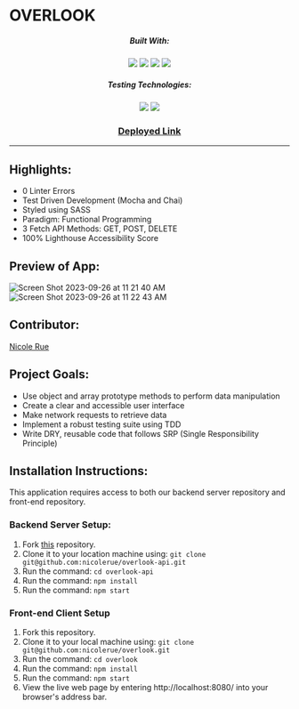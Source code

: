 
# OVERLOOK  
<div align="center">
  
##### Built With:
  <img src="https://img.shields.io/badge/JavaScript-323330?style=for-the-badge&logo=javascript&logoColor=F7DF1E" /> <img src="https://img.shields.io/badge/Sass-CC6699?style=for-the-badge&logo=sass&logoColor=white" /> <img src="https://img.shields.io/badge/CSS3-1572B6?style=for-the-badge&logo=css3&logoColor=white" /> <img src="https://img.shields.io/badge/HTML5-E34F26?style=for-the-badge&logo=html5&logoColor=white" /> 

##### Testing Technologies:
  <img src="https://img.shields.io/badge/-mocha-%238D6748?style=for-the-badge&logo=mocha&logoColor=white" /> <img src="https://img.shields.io/badge/chai-A30701?style=for-the-badge&logo=chai&logoColor=white" />

### [Deployed Link](https://nicolerue.github.io/overlook/)


</div>

  -----
## Highlights:
- 0 Linter Errors
- Test Driven Development (Mocha and Chai)
- Styled using SASS
- Paradigm: Functional Programming
- 3 Fetch API Methods: GET, POST, DELETE
- 100% Lighthouse Accessibility Score
  

## Preview of App:
![Screen Shot 2023-09-26 at 11 21 40 AM](https://github.com/nicolerue/overlook/assets/124186166/4c098feb-1e1d-4669-956a-bfab6235d8ec)
![Screen Shot 2023-09-26 at 11 22 43 AM](https://github.com/nicolerue/overlook/assets/124186166/bdc3518b-af97-42fd-add0-9fc61d1788a7)



## Contributor:

[Nicole Rue](https://github.com/nicolerue)

## Project Goals:
- Use object and array prototype methods to perform data manipulation
- Create a clear and accessible user interface
- Make network requests to retrieve data
- Implement a robust testing suite using TDD
- Write DRY, reusable code that follows SRP (Single Responsibility Principle)

## Installation Instructions:
This application requires access to both our backend server repository and front-end repository.

### Backend Server Setup:
1. Fork [this](https://github.com/nicolerue/overlook-api) repository.
2. Clone it to your location machine using: `git clone git@github.com:nicolerue/overlook-api.git`
3. Run the command: `cd overlook-api`
4. Run the command: `npm install`
5. Run the command: `npm start`

### Front-end Client Setup 
1. Fork this repository.
2. Clone it to your local machine using: `git clone git@github.com:nicolerue/overlook.git`
3. Run the command: `cd overlook`
4. Run the command: `npm install`
5. Run the command: `npm start`
6. View the live web page by entering http://localhost:8080/ into your browser's address bar.

